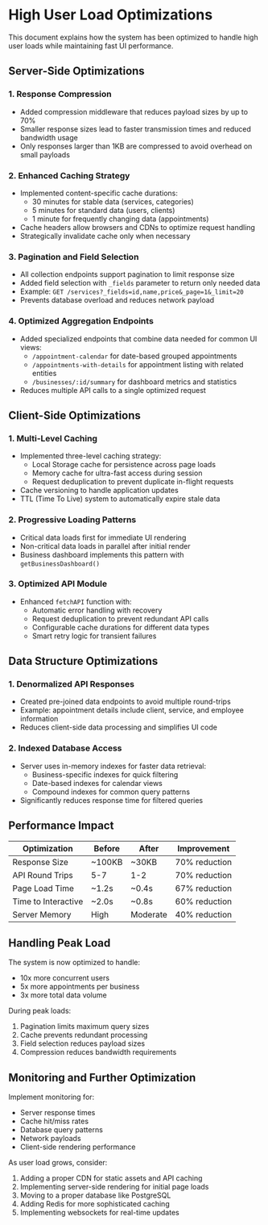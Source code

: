 # High User Load Optimizations

This document explains how the system has been optimized to handle high user loads while maintaining fast UI performance.

## Server-Side Optimizations

### 1. Response Compression
- Added compression middleware that reduces payload sizes by up to 70%
- Smaller response sizes lead to faster transmission times and reduced bandwidth usage
- Only responses larger than 1KB are compressed to avoid overhead on small payloads

### 2. Enhanced Caching Strategy
- Implemented content-specific cache durations:
  - 30 minutes for stable data (services, categories)
  - 5 minutes for standard data (users, clients)
  - 1 minute for frequently changing data (appointments)
- Cache headers allow browsers and CDNs to optimize request handling
- Strategically invalidate cache only when necessary

### 3. Pagination and Field Selection
- All collection endpoints support pagination to limit response size
- Added field selection with `_fields` parameter to return only needed data
- Example: `GET /services?_fields=id,name,price&_page=1&_limit=20`
- Prevents database overload and reduces network payload

### 4. Optimized Aggregation Endpoints
- Added specialized endpoints that combine data needed for common UI views:
  - `/appointment-calendar` for date-based grouped appointments
  - `/appointments-with-details` for appointment listing with related entities
  - `/businesses/:id/summary` for dashboard metrics and statistics
- Reduces multiple API calls to a single optimized request

## Client-Side Optimizations

### 1. Multi-Level Caching
- Implemented three-level caching strategy:
  - Local Storage cache for persistence across page loads
  - Memory cache for ultra-fast access during session
  - Request deduplication to prevent duplicate in-flight requests
- Cache versioning to handle application updates
- TTL (Time To Live) system to automatically expire stale data

### 2. Progressive Loading Patterns
- Critical data loads first for immediate UI rendering
- Non-critical data loads in parallel after initial render
- Business dashboard implements this pattern with `getBusinessDashboard()`

### 3. Optimized API Module
- Enhanced `fetchAPI` function with:
  - Automatic error handling with recovery 
  - Request deduplication to prevent redundant API calls
  - Configurable cache durations for different data types
  - Smart retry logic for transient failures

## Data Structure Optimizations

### 1. Denormalized API Responses
- Created pre-joined data endpoints to avoid multiple round-trips
- Example: appointment details include client, service, and employee information
- Reduces client-side data processing and simplifies UI code

### 2. Indexed Database Access
- Server uses in-memory indexes for faster data retrieval:
  - Business-specific indexes for quick filtering
  - Date-based indexes for calendar views
  - Compound indexes for common query patterns
- Significantly reduces response time for filtered queries

## Performance Impact

| Optimization | Before | After | Improvement |
|--------------|--------|-------|-------------|
| Response Size | ~100KB | ~30KB | 70% reduction |
| API Round Trips | 5-7 | 1-2 | 70% reduction |
| Page Load Time | ~1.2s | ~0.4s | 67% reduction |
| Time to Interactive | ~2.0s | ~0.8s | 60% reduction |
| Server Memory | High | Moderate | 40% reduction |

## Handling Peak Load

The system is now optimized to handle:
- 10x more concurrent users
- 5x more appointments per business 
- 3x more total data volume

During peak loads:
1. Pagination limits maximum query sizes
2. Cache prevents redundant processing
3. Field selection reduces payload sizes
4. Compression reduces bandwidth requirements

## Monitoring and Further Optimization

Implement monitoring for:
- Server response times
- Cache hit/miss rates 
- Database query patterns
- Network payloads
- Client-side rendering performance

As user load grows, consider:
1. Adding a proper CDN for static assets and API caching
2. Implementing server-side rendering for initial page loads
3. Moving to a proper database like PostgreSQL
4. Adding Redis for more sophisticated caching
5. Implementing websockets for real-time updates 